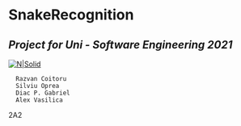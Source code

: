 # SnakeRecognition
## _Project for Uni - Software Engineering 2021_
[![N|Solid](https://plati-taxe.uaic.ro/img/logo-retina1.png)](https://www.info.uaic.ro/)

      Razvan Coitoru
      Silviu Oprea
      Diac P. Gabriel 
      Alex Vasilica


2A2
